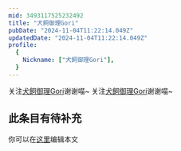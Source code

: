 ```yaml
---
mid: 3493117525232492
title: "犬飼御理Gori"
pubDate: "2024-11-04T11:22:14.049Z"
updatedDate: "2024-11-04T11:22:14.049Z"
profile:
  {
    Nickname: ["犬飼御理Gori"],
  }
---
```


关注[犬飼御理Gori](https://space.bilibili.com/3493117525232492)谢谢喵~ 关注[犬飼御理Gori](https://space.bilibili.com/3493117525232492)谢谢喵~

## 此条目有待补充
你可以在[这里](https://github.com/Yuhanawa/VTuber.ICU/edit/master/src/content/v/犬飼御理Gori/index.md)编辑本文
